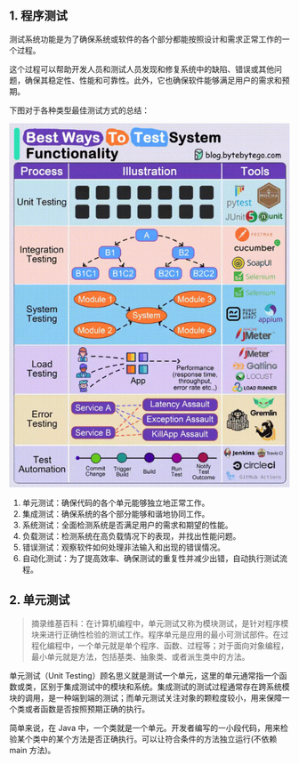 ## 1. 程序测试

测试系统功能是为了确保系统或软件的各个部分都能按照设计和需求正常工作的一个过程。

这个过程可以帮助开发人员和测试人员发现和修复系统中的缺陷、错误或其他问题，确保其稳定性、性能和可靠性。此外，它也确保软件能够满足用户的需求和预期。

下图对于各种类型最佳测试方式的总结：

![](images/576765621249489.gif)

1. 单元测试：确保代码的各个单元能够独立地正常工作。
2. 集成测试：确保系统的各个部分能够和谐地协同工作。
3. 系统测试：全面检测系统是否满足用户的需求和期望的性能。
4. 负载测试：检测系统在高负载情况下的表现，并找出性能问题。
5. 错误测试：观察软件如何处理非法输入和出现的错误情况。
6. 自动化测试：为了提高效率、确保测试的重复性并减少出错，自动执行测试流程。

## 2. 单元测试

> 摘录维基百科：在计算机编程中，单元测试又称为模块测试，是针对程序模块来进行正确性检验的测试工作。程序单元是应用的最小可测试部件。在过程化编程中，一个单元就是单个程序、函数、过程等；对于面向对象编程，最小单元就是方法，包括基类、抽象类、或者派生类中的方法。

单元测试（Unit Testing）顾名思义就是测试一个单元，这里的单元通常指一个函数或类，区别于集成测试中的模块和系统。集成测试的测试过程通常存在跨系统模块的调用，是一种端到端的测试；而单元测试关注对象的颗粒度较小，用来保障一个类或者函数是否按照预期正确的执行。

简单来说，在 Java 中，一个类就是一个单元。开发者编写的一小段代码，用来检验某个类中的某个方法是否正确执行。可以让符合条件的方法独立运行(不依赖 main 方法)。
